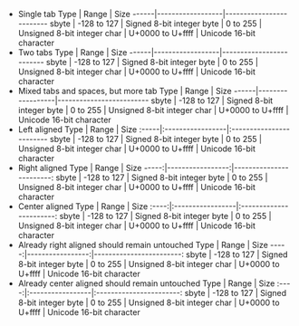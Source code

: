 * Single tab
	Type  | Range            | Size
	------|------------------|-------------------------
	sbyte | -128 to 127      | Signed 8-bit integer
	byte  | 0 to 255         | Unsigned 8-bit integer
	char  | U+0000 to U+ffff | Unicode 16-bit character
* Two tabs
		Type  | Range            | Size
		------|------------------|-------------------------
		sbyte | -128 to 127      | Signed 8-bit integer
		byte  | 0 to 255         | Unsigned 8-bit integer
		char  | U+0000 to U+ffff | Unicode 16-bit character
* Mixed tabs and spaces, but more tab
	Type  | Range            | Size
	------|------------------|-------------------------
	sbyte | -128 to 127      | Signed 8-bit integer
	byte  | 0 to 255         | Unsigned 8-bit integer
	char  | U+0000 to U+ffff | Unicode 16-bit character
* Left aligned
	Type  | Range            | Size
	:-----|:-----------------|:------------------------
	sbyte | -128 to 127      | Signed 8-bit integer
	byte  | 0 to 255         | Unsigned 8-bit integer
	char  | U+0000 to U+ffff | Unicode 16-bit character
* Right aligned
	Type  |            Range |                     Size
	-----:|-----------------:|------------------------:
	sbyte |      -128 to 127 |     Signed 8-bit integer
	byte  |         0 to 255 |   Unsigned 8-bit integer
	char  | U+0000 to U+ffff | Unicode 16-bit character
* Center aligned
	Type  | Range            |           Size
	:----:|:-----------------|:-----------------------:
	sbyte | -128 to 127      |   Signed 8-bit integer
	byte  | 0 to 255         |  Unsigned 8-bit integer
	char  | U+0000 to U+ffff | Unicode 16-bit character
* Already right aligned should remain untouched
	Type  |            Range |                     Size
	-----:|-----------------:|------------------------:
	sbyte |      -128 to 127 |     Signed 8-bit integer
	byte  |         0 to 255 |   Unsigned 8-bit integer
	char  | U+0000 to U+ffff | Unicode 16-bit character
* Already center aligned should remain untouched
	Type  | Range            |           Size
	:----:|:-----------------|:-----------------------:
	sbyte | -128 to 127      |   Signed 8-bit integer
	byte  | 0 to 255         |  Unsigned 8-bit integer
	char  | U+0000 to U+ffff | Unicode 16-bit character